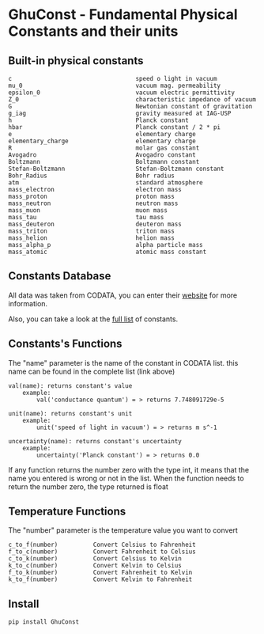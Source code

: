 # GhuConst - Fundamental Physical Constants and their units

Built-in physical constants
-------------------------------------------------------------------------
    c                                   speed o light in vacuum
    mu_0                                vacuum mag. permeability
    epsilon_0                           vacuum electric permittivity
    Z_0                                 characteristic impedance of vacuum
    G                                   Newtonian constant of gravitation
    g_iag                               gravity measured at IAG-USP
    h                                   Planck constant
    hbar                                Planck constant / 2 * pi
    e                                   elementary charge
    elementary_charge                   elementary charge
    R                                   molar gas constant
    Avogadro                            Avogadro constant
    Boltzmann                           Boltzmann constant
    Stefan-Boltzmann                    Stefan-Boltzmann constant
    Bohr_Radius                         Bohr radius
    atm                                 standard atmosphere
    mass_electron                       electron mass
    mass_proton                         proton mass
    mass_neutron                        neutron mass
    mass_muon                           muon mass
    mass_tau                            tau mass
    mass_deuteron                       deuteron mass
    mass_triton                         triton mass
    mass_helion                         helion mass
    mass_alpha_p                        alpha particle mass
    mass_atomic                         atomic mass constant

Constants Database
-------------------------------------------------------------------------
All data was taken from CODATA, you can enter their [website](http://physics.nist.gov/constants) for more information.

Also, you can take a look at the [full list](https://physics.nist.gov/cuu/Constants/Table/allascii.txt) of constants.



Constants's Functions
---------------------
The "name" parameter is the name of the constant in CODATA list. this name can be found in the complete list (link above)

    val(name): returns constant's value
        example:
            val('conductance quantum') = > returns 7.748091729e-5

    unit(name): returns constant's unit
        example:
            unit('speed of light in vacuum') = > returns m s^-1

    uncertainty(name): returns constant's uncertainty
        example:
            uncertainty('Planck constant') = > returns 0.0

If any function returns the number zero with the type int, it means that the name you entered is wrong or not in the list. When the function needs to return the number zero, the type returned is float



Temperature Functions
---------------------
The "number" parameter is the temperature value you want to convert

    c_to_f(number)          Convert Celsius to Fahrenheit
    f_to_c(number)          Convert Fahrenheit to Celsius
    c_to_k(number)          Convert Celsius to Kelvin
    k_to_c(number)          Convert Kelvin to Celsius
    f_to_k(number)          Convert Fahrenheit to Kelvin
    k_to_f(number)          Convert Kelvin to Fahrenheit
    
Install
-------
    pip install GhuConst
